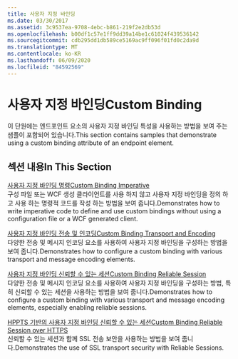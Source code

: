 ```yaml
---
title: 사용자 지정 바인딩
ms.date: 03/30/2017
ms.assetid: 3c9537ea-9708-4ebc-b861-219f2e2db53d
ms.openlocfilehash: b00df1c57e1ff9dd39a14be1c61024f439536142
ms.sourcegitcommit: cdb295dd1db589ce5169ac9ff096f01fd0c2da9d
ms.translationtype: MT
ms.contentlocale: ko-KR
ms.lasthandoff: 06/09/2020
ms.locfileid: "84592569"
---
```

# <a name="custom-binding"></a><span data-ttu-id="1a3a1-102">사용자 지정 바인딩</span><span class="sxs-lookup"><span data-stu-id="1a3a1-102">Custom Binding</span></span>
<span data-ttu-id="1a3a1-103">이 단원에는 엔드포인트 요소의 사용자 지정 바인딩 특성을 사용하는 방법을 보여 주는 샘플이 포함되어 있습니다.</span><span class="sxs-lookup"><span data-stu-id="1a3a1-103">This section contains samples that demonstrate using a custom binding attribute of an endpoint element.</span></span>  
  
## <a name="in-this-section"></a><span data-ttu-id="1a3a1-104">섹션 내용</span><span class="sxs-lookup"><span data-stu-id="1a3a1-104">In This Section</span></span>  
 [<span data-ttu-id="1a3a1-105">사용자 지정 바인딩 명령</span><span class="sxs-lookup"><span data-stu-id="1a3a1-105">Custom Binding Imperative</span></span>](custom-binding-imperative.md)  
 <span data-ttu-id="1a3a1-106">구성 파일 또는 WCF 생성 클라이언트를 사용 하지 않고 사용자 지정 바인딩을 정의 하 고 사용 하는 명령적 코드를 작성 하는 방법을 보여 줍니다.</span><span class="sxs-lookup"><span data-stu-id="1a3a1-106">Demonstrates how to write imperative code to define and use custom bindings without using a configuration file or a WCF generated client.</span></span>  
  
 [<span data-ttu-id="1a3a1-107">사용자 지정 바인딩 전송 및 인코딩</span><span class="sxs-lookup"><span data-stu-id="1a3a1-107">Custom Binding Transport and Encoding</span></span>](custom-binding-transport-and-encoding.md)  
 <span data-ttu-id="1a3a1-108">다양한 전송 및 메시지 인코딩 요소를 사용하여 사용자 지정 바인딩을 구성하는 방법을 보여 줍니다.</span><span class="sxs-lookup"><span data-stu-id="1a3a1-108">Demonstrates how to configure a custom binding with various transport and message encoding elements.</span></span>  
  
 [<span data-ttu-id="1a3a1-109">사용자 지정 바인딩 신뢰할 수 있는 세션</span><span class="sxs-lookup"><span data-stu-id="1a3a1-109">Custom Binding Reliable Session</span></span>](custom-binding-reliable-session.md)  
 <span data-ttu-id="1a3a1-110">다양한 전송 및 메시지 인코딩 요소를 사용하여 사용자 지정 바인딩을 구성하는 방법, 특히 신뢰할 수 있는 세션을 사용하는 방법을 보여 줍니다.</span><span class="sxs-lookup"><span data-stu-id="1a3a1-110">Demonstrates how to configure a custom binding with various transport and message encoding elements, especially enabling reliable sessions.</span></span>  
  
 [<span data-ttu-id="1a3a1-111">HPPTS 기반의 사용자 지정 바인딩 신뢰할 수 있는 세션</span><span class="sxs-lookup"><span data-stu-id="1a3a1-111">Custom Binding Reliable Session over HTTPS</span></span>](custom-binding-reliable-session-over-https.md)  
 <span data-ttu-id="1a3a1-112">신뢰할 수 있는 세션과 함께 SSL 전송 보안을 사용하는 방법을 보여 줍니다.</span><span class="sxs-lookup"><span data-stu-id="1a3a1-112">Demonstrates the use of SSL transport security with Reliable Sessions.</span></span>
